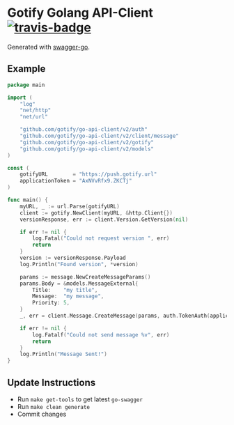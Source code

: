 # Gotify Golang API-Client [![travis-badge]][travis]

Generated with [swagger-go](https://github.com/go-swagger/go-swagger).

## Example

```go
package main

import (
	"log"
	"net/http"
	"net/url"

	"github.com/gotify/go-api-client/v2/auth"
	"github.com/gotify/go-api-client/v2/client/message"
	"github.com/gotify/go-api-client/v2/gotify"
	"github.com/gotify/go-api-client/v2/models"
)

const (
	gotifyURL        = "https://push.gotify.url"
	applicationToken = "AxNVvRfx9.ZKCTj"
)

func main() {
	myURL, _ := url.Parse(gotifyURL)
	client := gotify.NewClient(myURL, &http.Client{})
	versionResponse, err := client.Version.GetVersion(nil)

	if err != nil {
		log.Fatal("Could not request version ", err)
		return
	}
	version := versionResponse.Payload
	log.Println("Found version", *version)

	params := message.NewCreateMessageParams()
	params.Body = &models.MessageExternal{
		Title:    "my title",
		Message:  "my message",
		Priority: 5,
	}
	_, err = client.Message.CreateMessage(params, auth.TokenAuth(applicationToken))

	if err != nil {
		log.Fatalf("Could not send message %v", err)
		return
	}
	log.Println("Message Sent!")
}
```

## Update Instructions

* Run `make get-tools` to get latest `go-swagger`
* Run `make clean generate`
* Commit changes

 [travis]: https://travis-ci.org/gotify/go-api-client
 [travis-badge]: https://travis-ci.org/gotify/go-api-client.svg?branch=master

